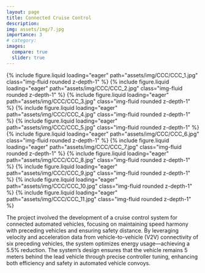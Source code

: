 ```yaml
---
layout: page
title: Connected Cruise Control
description: 
img: assets/img/7.jpg
importance: 3
# category: 
images:
  compare: true
  slider: true
---
```


<swiper-container keyboard="true" navigation="true" pagination="true" pagination-clickable="true" pagination-dynamic-bullets="true" rewind="true">
  <swiper-slide>{% include figure.liquid loading="eager" path="assets/img/CCC/CCC_1.jpg" class="img-fluid rounded z-depth-1" %}</swiper-slide>
  <swiper-slide>{% include figure.liquid loading="eager" path="assets/img/CCC/CCC_2.jpg" class="img-fluid rounded z-depth-1" %}</swiper-slide>
  <swiper-slide>{% include figure.liquid loading="eager" path="assets/img/CCC/CCC_3.jpg" class="img-fluid rounded z-depth-1" %}</swiper-slide>
  <swiper-slide>{% include figure.liquid loading="eager" path="assets/img/CCC/CCC_4.jpg" class="img-fluid rounded z-depth-1" %}</swiper-slide>
  <swiper-slide>{% include figure.liquid loading="eager" path="assets/img/CCC/CCC_5.jpg" class="img-fluid rounded z-depth-1" %}</swiper-slide>
  <swiper-slide>{% include figure.liquid loading="eager" path="assets/img/CCC/CCC_6.jpg" class="img-fluid rounded z-depth-1" %}</swiper-slide>
  <swiper-slide>{% include figure.liquid loading="eager" path="assets/img/CCC/CCC_7.jpg" class="img-fluid rounded z-depth-1" %}</swiper-slide>
  <swiper-slide>{% include figure.liquid loading="eager" path="assets/img/CCC/CCC_8.jpg" class="img-fluid rounded z-depth-1" %}</swiper-slide>
  <swiper-slide>{% include figure.liquid loading="eager" path="assets/img/CCC/CCC_9.jpg" class="img-fluid rounded z-depth-1" %}</swiper-slide>
  <swiper-slide>{% include figure.liquid loading="eager" path="assets/img/CCC/CCC_10.jpg" class="img-fluid rounded z-depth-1" %}</swiper-slide>
  <swiper-slide>{% include figure.liquid loading="eager" path="assets/img/CCC/CCC_11.jpg" class="img-fluid rounded z-depth-1" %}</swiper-slide>
</swiper-container>

The project involved the development of a cruise control system for connected automated vehicles, focusing on maintaining speed harmony with preceding vehicles and ensuring safety distance. By leveraging velocity and acceleration data from vehicle-to-vehicle (V2V) connectivity of six preceding vehicles, the system optimizes energy usage—achieving a 5.5% reduction. The system’s design ensures that the vehicle remains 5 meters behind the lead vehicle through precise controller tuning, enhancing both efficiency and safety in automated vehicle convoys.



<!-- Every project has a beautiful feature showcase page.
It's easy to include images in a flexible 3-column grid format.
Make your photos 1/3, 2/3, or full width.

To give your project a background in the portfolio page, just add the img tag to the front matter like so:

    ---
    layout: page
    title: project
    description: a project with a background image
    img: /assets/img/12.jpg
    ---

<div class="row">
    <div class="col-sm mt-3 mt-md-0">
        {% include figure.liquid loading="eager" path="assets/img/1.jpg" title="example image" class="img-fluid rounded z-depth-1" %}
    </div>
    <div class="col-sm mt-3 mt-md-0">
        {% include figure.liquid loading="eager" path="assets/img/3.jpg" title="example image" class="img-fluid rounded z-depth-1" %}
    </div>
    <div class="col-sm mt-3 mt-md-0">
        {% include figure.liquid loading="eager" path="assets/img/5.jpg" title="example image" class="img-fluid rounded z-depth-1" %}
    </div>
</div>
<div class="caption">
    Caption photos easily. On the left, a road goes through a tunnel. Middle, leaves artistically fall in a hipster photoshoot. Right, in another hipster photoshoot, a lumberjack grasps a handful of pine needles.
</div>
<div class="row">
    <div class="col-sm mt-3 mt-md-0">
        {% include figure.liquid loading="eager" path="assets/img/5.jpg" title="example image" class="img-fluid rounded z-depth-1" %}
    </div>
</div>
<div class="caption">
    This image can also have a caption. It's like magic.
</div>

You can also put regular text between your rows of images.
Say you wanted to write a little bit about your project before you posted the rest of the images.
You describe how you toiled, sweated, _bled_ for your project, and then... you reveal its glory in the next row of images.

<div class="row justify-content-sm-center">
    <div class="col-sm-8 mt-3 mt-md-0">
        {% include figure.liquid path="assets/img/6.jpg" title="example image" class="img-fluid rounded z-depth-1" %}
    </div>
    <div class="col-sm-4 mt-3 mt-md-0">
        {% include figure.liquid path="assets/img/11.jpg" title="example image" class="img-fluid rounded z-depth-1" %}
    </div>
</div>
<div class="caption">
    You can also have artistically styled 2/3 + 1/3 images, like these.
</div>

The code is simple.
Just wrap your images with `<div class="col-sm">` and place them inside `<div class="row">` (read more about the <a href="https://getbootstrap.com/docs/4.4/layout/grid/">Bootstrap Grid</a> system).
To make images responsive, add `img-fluid` class to each; for rounded corners and shadows use `rounded` and `z-depth-1` classes.
Here's the code for the last row of images above:

{% raw %}

```html
<div class="row justify-content-sm-center">
  <div class="col-sm-8 mt-3 mt-md-0">
    {% include figure.liquid path="assets/img/6.jpg" title="example image" class="img-fluid rounded z-depth-1" %}
  </div>
  <div class="col-sm-4 mt-3 mt-md-0">
    {% include figure.liquid path="assets/img/11.jpg" title="example image" class="img-fluid rounded z-depth-1" %}
  </div>
</div>
```

{% endraw %} -->

